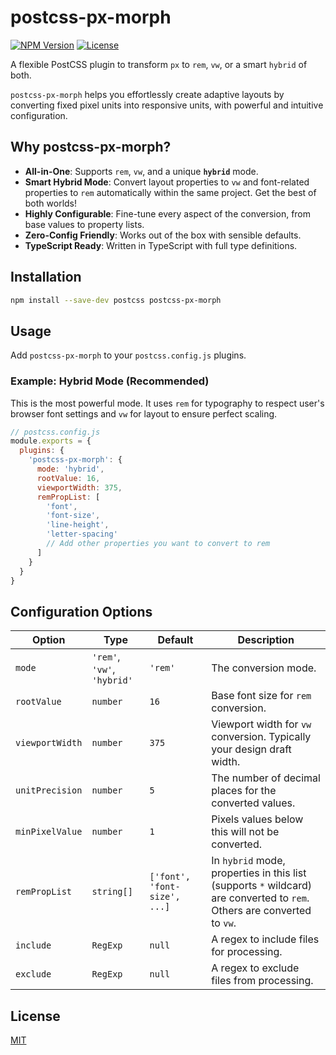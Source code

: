 # postcss-px-morph

[![NPM Version](https://img.shields.io/npm/v/postcss-px-morph.svg)](https://www.npmjs.com/package/postcss-px-morph)
[![License](https://img.shields.io/npm/l/postcss-px-morph.svg)](https://github.com/你的用户名/postcss-px-morph/blob/main/LICENSE)

A flexible PostCSS plugin to transform `px` to `rem`, `vw`, or a smart `hybrid` of both.

`postcss-px-morph` helps you effortlessly create adaptive layouts by converting fixed pixel units into responsive units, with powerful and intuitive configuration.

## Why postcss-px-morph?

* **All-in-One**: Supports `rem`, `vw`, and a unique **`hybrid`** mode.
* **Smart Hybrid Mode**: Convert layout properties to `vw` and font-related properties to `rem` automatically within the same project. Get the best of both worlds!
* **Highly Configurable**: Fine-tune every aspect of the conversion, from base values to property lists.
* **Zero-Config Friendly**: Works out of the box with sensible defaults.
* **TypeScript Ready**: Written in TypeScript with full type definitions.

## Installation

```bash
npm install --save-dev postcss postcss-px-morph
```

## Usage

Add `postcss-px-morph` to your `postcss.config.js` plugins.

### Example: Hybrid Mode (Recommended)

This is the most powerful mode. It uses `rem` for typography to respect user's browser font settings and `vw` for layout to ensure perfect scaling.

```javascript
// postcss.config.js
module.exports = {
  plugins: {
    'postcss-px-morph': {
      mode: 'hybrid',
      rootValue: 16,
      viewportWidth: 375,
      remPropList: [
        'font', 
        'font-size', 
        'line-height', 
        'letter-spacing'
        // Add other properties you want to convert to rem
      ]
    }
  }
}
```

## Configuration Options

| Option          | Type                      | Default                                             | Description                                                                                                                                                             |
| --------------- | ------------------------- | --------------------------------------------------- | ----------------------------------------------------------------------------------------------------------------------------------------------------------------------- |
| `mode`          | `'rem'`, `'vw'`, `'hybrid'` | `'rem'`                                             | The conversion mode.                                                                                                                                                    |
| `rootValue`     | `number`                  | `16`                                                | Base font size for `rem` conversion.                                                                                                                                    |
| `viewportWidth` | `number`                  | `375`                                               | Viewport width for `vw` conversion. Typically your design draft width.                                                                                                  |
| `unitPrecision` | `number`                  | `5`                                                 | The number of decimal places for the converted values.                                                                                                                  |
| `minPixelValue` | `number`                  | `1`                                                 | Pixels values below this will not be converted.                                                                                                                         |
| `remPropList`   | `string[]`                | `['font', 'font-size', ...]`                        | In `hybrid` mode, properties in this list (supports `*` wildcard) are converted to `rem`. Others are converted to `vw`.                                                    |
| `include`       | `RegExp`                  | `null`                                              | A regex to include files for processing.                                                                                                                                |
| `exclude`       | `RegExp`                  | `null`                                              | A regex to exclude files from processing.                                                                                                                               |


## License

[MIT](./LICENSE)
